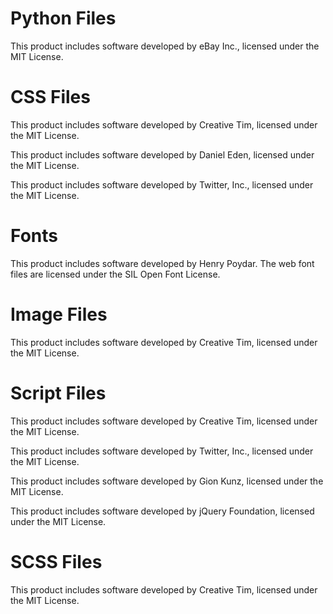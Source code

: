 Python Files
============
This product includes software developed by eBay Inc., licensed under the MIT License.

CSS Files
=========
This product includes software developed by Creative Tim, licensed under the MIT License.

This product includes software developed by Daniel Eden, licensed under the MIT License.

This product includes software developed by Twitter, Inc., licensed under the MIT License.


Fonts
=====
This product includes software developed by Henry Poydar. The web font files are licensed under the SIL Open Font License.


Image Files
============
This product includes software developed by Creative Tim, licensed under the MIT License.


Script Files
============

This product includes software developed by Creative Tim, licensed under the MIT License.

This product includes software developed by Twitter, Inc., licensed under the MIT License.

This product includes software developed by Gion Kunz, licensed under the MIT License.

This product includes software developed by jQuery Foundation, licensed under the MIT License.


SCSS Files
============
This product includes software developed by Creative Tim, licensed under the MIT License.



